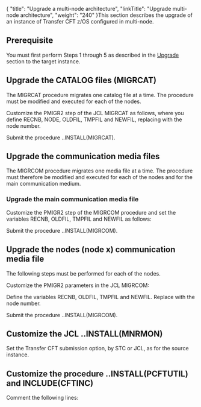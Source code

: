 {
    "title": "Upgrade a multi-node architecture",
    "linkTitle": "Upgrade multi-node architecture",
    "weight": "240"
}This section describes the upgrade of an instance of Transfer CFT z/OS configured in multi-node.

## Prerequisite

You must first perform Steps 1 through 5 as described in the [Upgrade](../) section to the target instance.

## Upgrade the CATALOG files (MIGRCAT)

The MIGRCAT procedure migrates one catalog file at a time. The procedure must be modified and executed for each of the nodes.

Customize the PMIGR2 step of the JCL MIGRCAT as follows, where you define RECNB, NODE, OLDFIL, TMPFIL and NEWFIL, replacing with the node number.

Submit the procedure ..INSTALL(MIGRCAT).

## Upgrade the communication media files

The MIGRCOM procedure migrates one media file at a time. The procedure must therefore be modified and executed for each of the nodes and for the main communication medium.

### Upgrade the main communication media file

Customize the PMIGR2 step of the MIGRCOM procedure and set the variables RECNB, OLDFIL, TMPFIL and NEWFIL as follows:

Submit the procedure ..INSTALL(MIGRCOM).

## Upgrade the nodes (node x) communication media file

The following steps must be performed for each of the nodes.

Customize the PMIGR2 parameters in the JCL MIGRCOM:

Define the variables RECNB, OLDFIL, TMPFIL and NEWFIL. Replace with the node number.

Submit the procedure ..INSTALL(MIGRCOM).

## Customize the JCL ..INSTALL(MNRMON)

Set the Transfer CFT submission option, by STC or JCL, as for the source instance.

## Customize the procedure ..INSTALL(PCFTUTIL) and INCLUDE(CFTINC)

Comment the following lines:
